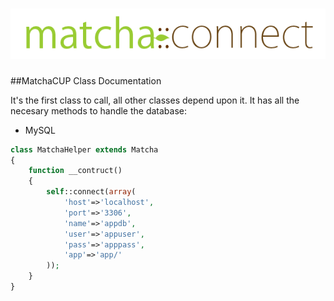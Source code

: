 ![Match::connect](../press/matcha-connect.png)
=====================

##MatchaCUP Class Documentation

It's the first class to call, all other classes depend upon it. It has all the necesary methods to handle the database:
- MySQL

```php
class MatchaHelper extends Matcha
{
    function __contruct()
    {
        self::connect(array(
            'host'=>'localhost',
            'port'=>'3306',
            'name'=>'appdb',
            'user'=>'appuser',
            'pass'=>'apppass',
            'app'=>'app/'
        ));
    }
}
```
